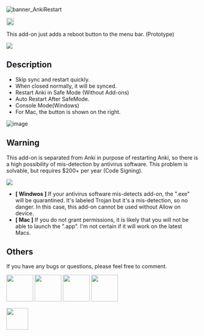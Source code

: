 

![banner_AnkiRestart](https://github.com/shigeyukey/AnkiRestart/assets/124401518/c636f95e-0a0a-4548-ac50-4f7aa3001258)

<a href="https://www.reddit.com/user/Shige-yuki">
<img src="https://github.com/shigeyukey/AnkiRestart/assets/124401518/f6eece02-421d-47dc-9ccf-e62b35a3392b" height="20" >
</a>

This add-on just adds a reboot button to the menu bar. (Prototype)


<a href="https://youtu.be/q8c_POBOcMg">
    <img src="https://github.com/shigeyukey/AnkiRestart/assets/124401518/cdf67a58-9ec5-4486-a560-f8136681f6cb" >
</a>

## Description


* Skip sync and restart quickly.
* When closed normally, it will be synced.
* Restart Anki in Safe Mode (Without Add-ons)
* Auto Restart After SafeMode.
* Console Mode(Windows)
* For Mac, the button is shown on the right.


![image](https://github.com/shigeyukey/AnkiRestart/assets/124401518/fef85c43-490d-4e7a-9d9a-66b598d474fe)


## Warning
This add-on is separated from Anki in purpose of restarting Anki, so there is a high possibility of mis-detection by antivirus software. This problem is solvable, but requires $200+ per year (Code Signing).


<img src="https://github.com/shigeyukey/AnkiRestart/assets/124401518/6954b6af-1009-4636-9395-db8f4521100d" >


* **\[ Windwos \]** If your antivirus software
mis-detects add-on,
the ".exe" will be quarantined. It's labeled Trojan
but it's a mis-detection,
so no danger. In this case,
this add-on cannot
be used without
Allow on device.
* **\[ Mac \]** If you do not grant permissions, it is likely that you will not be able to launch the ".app". I'm not certain if it will work on the latest Macs.



## Others

If you have any bugs or questions, please feel free to comment.
 
<a href="https://github.com/shigeyukey/AnkiRestart/issues"><img src="https://github.com/shigeyukey/AnkiRestart/assets/124401518/
82ed5296-8b0a-4a5a-acdc-dcdb2ee3b0e2" height="70" ></a>
<a href="https://www.reddit.com/user/Shige-yuki">
<img src="https://github.com/shigeyukey/AnkiRestart/assets/124401518/6547651f-0e1d-48ef-a2b2-02c3461f23bd" height="70" ></a>
<img src="https://github.com/shigeyukey/AnkiRestart/assets/124401518/7071ced3-c2a8-4620-94bf-f298ec9ad566" height="70" >
<a href="http://patreon.com/Shigeyuki"><img src="https://github.com/shigeyukey/AnkiRestart/assets/124401518/e363aa10-e3ac-4321-af8a-b8e9a8e08fff" height="70" >

<a href="http://patreon.com/Shigeyuki"><img src="https://github.com/shigeyukey/AnkiRestart/assets/124401518/4bec1087-16a5-4d98-9fc7-75ddec78f90b" height="57" >
